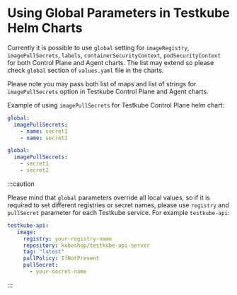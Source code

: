 # Using Global Parameters in Testkube Helm Charts  

Currently it is possible to use `global` setting for `imageRegistry`, `imagePullSecrets`, `labels`, `containerSecurityContext`, `podSecurityContext` for both Control Plane and Agent charts. The list may extend so please check `global` section of  `values.yaml` file in the charts.

Please note you may pass both list of maps and list of strings for `imagePullSecrets` option in Testkube Control Plane and Agent charts.

Example of using `imagePullSecrets` for Testkube Control Plane helm chart:
```yaml
global:
  imagePullSecrets: 
    - name: secret1
    - name: secret2
```

```yaml
global:
  imagePullSecrets: 
    - secret1
    - secret2
```

:::caution

Please mind that `global` parameters override all local values, so if it is required to set different registries or secret names, please use `registry` and `pullSecret` parameter for each Testkube service. For example `testkube-api`:
```yaml
testkube-api:
   image: 
     registry: your-registry-name
     repository: kubeshop/testkube-api-server
     tag: "latest"
     pullPolicy: IfNotPresent
     pullSecret: 
       - your-secret-name

```
:::
